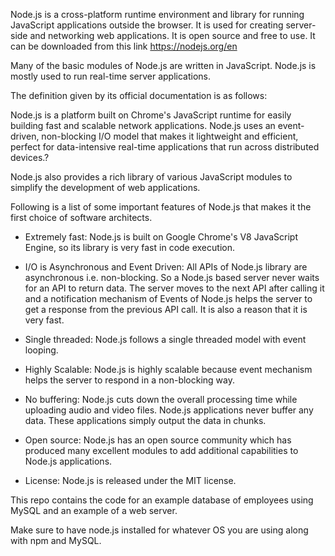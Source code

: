 Node.js is a cross-platform runtime environment and library for running JavaScript applications outside the browser. It is used for creating server-side and networking web applications. It is open source and free to use. It can be downloaded from this link https://nodejs.org/en

Many of the basic modules of Node.js are written in JavaScript. Node.js is mostly used to run real-time server applications.

The definition given by its official documentation is as follows:

Node.js is a platform built on Chrome's JavaScript runtime for easily building fast and scalable network applications. Node.js uses an event-driven, non-blocking I/O model that makes it lightweight and efficient, perfect for data-intensive real-time applications that run across distributed devices.?

Node.js also provides a rich library of various JavaScript modules to simplify the development of web applications.

Following is a list of some important features of Node.js that makes it the first choice of software architects.

- Extremely fast: Node.js is built on Google Chrome's V8 JavaScript Engine, so its library is very fast in code execution.

- I/O is Asynchronous and Event Driven: All APIs of Node.js library are asynchronous i.e. non-blocking. So a Node.js based server never waits for an API to return data. The server moves to the next API after calling it and a notification mechanism of Events of Node.js helps the server to get a response from the previous API call. It is also a reason that it is very fast.

- Single threaded: Node.js follows a single threaded model with event looping.

- Highly Scalable: Node.js is highly scalable because event mechanism helps the server to respond in a non-blocking way.

- No buffering: Node.js cuts down the overall processing time while uploading audio and video files. Node.js applications never buffer any data. These applications simply output the data in chunks.

- Open source: Node.js has an open source community which has produced many excellent modules to add additional capabilities to Node.js applications.

- License: Node.js is released under the MIT license.

This repo contains the code for an example database of employees using MySQL and an example of a web server.

Make sure to have node.js installed for whatever OS you are using along with npm and MySQL.